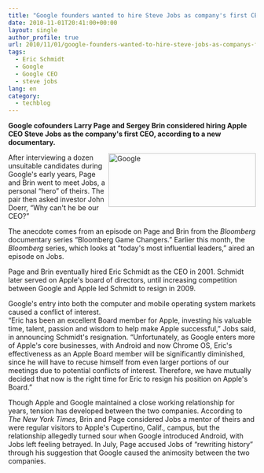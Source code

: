 ```yaml
---
title: "Google founders wanted to hire Steve Jobs as company's first CEO"
date: 2010-11-01T20:41:00+00:00
layout: single
author_profile: true
url: 2010/11/01/google-founders-wanted-to-hire-steve-jobs-as-companys-first-ceo/
tags:
  - Eric Schmidt
  - Google
  - Google CEO
  - steve jobs
lang: en
category: 
  - techblog
---
```

**Google cofounders Larry Page and Sergey Brin considered hiring Apple CEO Steve Jobs as the company's first CEO, according to a new documentary.**

[<img title="Google" border="0" alt="Google" align="right" src="http://lh4.ggpht.com/_vaUVXcmC3OI/TM8e7f9DYtI/AAAAAAAAC_E/UMBKiM9Zi8U/Google_thumb%5B1%5D.png?imgmax=800" width="300" height="109" />](http://lh6.ggpht.com/_vaUVXcmC3OI/TM8e5pgEpoI/AAAAAAAAC_A/Rs7d0UOepGo/s1600-h/Google%5B3%5D.png)After interviewing a dozen unsuitable candidates during Google's early years, Page and Brin went to meet Jobs, a personal “hero” of theirs. The pair then asked investor John Doerr, “Why can't he be our CEO?”

The anecdote comes from an episode on Page and Brin from the _Bloomberg_ documentary series “Bloomberg Game Changers.” Earlier this month, the _Bloomberg_ series, which looks at “today's most influential leaders,” aired an episode on Jobs.

Page and Brin eventually hired Eric Schmidt as the CEO in 2001. Schmidt later served on Apple's board of directors, until increasing competition between Google and Apple led Schmidt to resign in 2009.

Google's entry into both the computer and mobile operating system markets caused a conflict of interest.  
“Eric has been an excellent Board member for Apple, investing his valuable time, talent, passion and wisdom to help make Apple successful,” Jobs said, in announcing Schmidt's resignation. “Unfortunately, as Google enters more of Apple's core businesses, with Android and now Chrome OS, Eric's effectiveness as an Apple Board member will be significantly diminished, since he will have to recuse himself from even larger portions of our meetings due to potential conflicts of interest. Therefore, we have mutually decided that now is the right time for Eric to resign his position on Apple's Board.”

Though Apple and Google maintained a close working relationship for years, tension has developed between the two companies. According to _The New York Times_, Brin and Page considered Jobs a mentor of theirs and were regular visitors to Apple's Cupertino, Calif., campus, but the relationship allegedly turned sour when Google introduced Android, with Jobs left feeling betrayed. In July, Page accused Jobs of “rewriting history” through his suggestion that Google caused the animosity between the two companies.